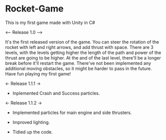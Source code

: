 # Rocket-Game
This is my first game made with Unity in C#




<-- Release 1.0 -->


It's the first released version of the game.
You can steer the rotation of the rocket with left and right arrows, and add thrust with space.
There are 3 levels, with the levels getting higher the length of the path and power of the thrust are going to be higher.
At the and of the last level, there'll be a longer break before it'll restart the game.
There've not been implemented any additional moving obstacles, so it might be harder to pass in the future.
Have fun playing my first game!


← Release 1.1.1 →


* Inplemented Crash and Success particles.
  


<- Release 1.1.2 ->


* Implemented particles for main engine and side thrusters.

* Improved lighting.

* Tidied up the code.
